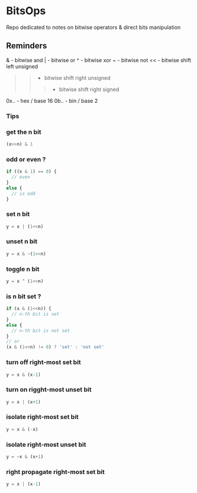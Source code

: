 # BitsOps
Repo dedicated to notes on bitwise operators &amp; direct bits manipulation

## Reminders
&   -  bitwise and
|   -  bitwise or
^   -  bitwise xor
~   -  bitwise not
<<  -  bitwise shift left unsigned
>>  -  bitwise shift right unsigned
>>> -  bitwise shift right signed

0x.. - hex / base 16
0b.. - bin / base 2

### Tips

### get the n bit
```javascript
(x>>n) & 1
```

### odd or even ?
```javascript
if ((x & 1) == 0) {
  // even
}
else {
  // is odd
}
```
### set n bit
```javascript
y = x | (1<<n)
```

### unset n bit
```javascript
y = x & ~(1<<n)
```

### toggle n bit
```javascript
y = x ^ (1<<n)
```

### is n bit set ?
```javascript
if (x & (1<<n)) {
  // n-th bit is set
}
else {
  // n-th bit is not set
}
// or
(x & (1<<n) != 0) ? 'set' : 'not set'
```

### turn off right-most set bit
```javascript
y = x & (x-1)
```

### turn on rigght-most unset bit
```javascript
y = x | (x+1)
```

### isolate right-most set bit
```javascript
y = x & (-x)
```

### isolate right-most unset bit
```javascript
y = ~x & (x+1)
```

### right propagate right-most set bit
```javascript
y = x | (x-1)
```

